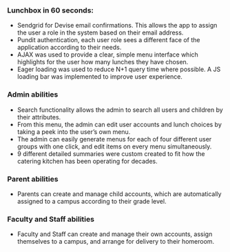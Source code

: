 
### Lunchbox in 60 seconds:
  - Sendgrid for Devise email confirmations. This allows the app to assign the user a role in the system based on their email address. 
  - Pundit authentication, each user role sees a different face of the application according to their needs.
  - AJAX was used to provide a clear, simple menu interface which highlights for the user how many lunches they have chosen. 
  - Eager loading was used to reduce N+1 query time where possible. A JS loading bar was implemented to improve user experience. 
  


### Admin abilities
  - Search functionality allows the admin to search all users and children by their attributes. 
  - From this menu, the admin can edit user accounts and lunch choices by taking a peek into the user’s own menu. 
  - The admin can easily generate menus for each of four different user groups with one click, and edit items on every menu simultaneously. 
  - 9 different detailed summaries were custom created to fit how the catering kitchen has been operating for decades. 
  
### Parent abilities
- Parents can create and manage child accounts, which are automatically assigned to a campus according to their grade level. 

### Faculty and Staff abilities
- Faculty and Staff can create and manage their own accounts, assign themselves to a campus, and arrange for delivery to their homeroom. 

